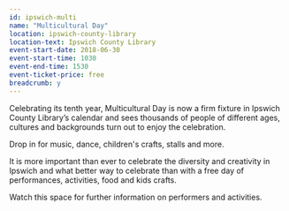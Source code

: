 ```yaml
---
id: ipswich-multi
name: "Multicultural Day"
location: ipswich-county-library
location-text: Ipswich County Library
event-start-date: 2018-06-30
event-start-time: 1030
event-end-time: 1530
event-ticket-price: free
breadcrumb: y
---
```


Celebrating its tenth year, Multicultural Day is now a firm fixture in Ipswich County Library’s calendar and sees thousands of people of different ages, cultures and backgrounds turn out to enjoy the celebration.

Drop in for music, dance, children's crafts, stalls and more.

It is more important than ever to celebrate the diversity and creativity in Ipswich and what better way to celebrate than with a free day of performances, activities, food and kids crafts.

Watch this space for further information on performers and activities.
